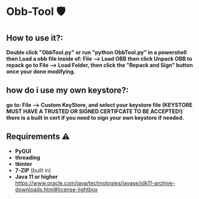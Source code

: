 # Obb-Tool 🛡️
## How to use it?:
**Double click "ObbTool.py" or run "python ObbTool.py" in a powershell
then Load a obb file inside of: File --> Load OBB then click Unpack OBB
to repack go to File --> Load Folder, then click the "Repack and Sign" button once your done modifying.**

## how do i use my own keystore?:
**go to: File --> Custom KeyStore, and select your keystore file (KEYSTORE MUST HAVE A TRUSTED OR SIGNED CERTIFCATE TO BE ACCEPTED!)
there is a built in cert if you need to sign your own keystore if needed.**

## Requirements ⚠️
- **PyGUI**
- **threading**
- **tkinter**
- **7-ZIP** (built in)
- **Java 11 or higher** https://www.oracle.com/java/technologies/javase/jdk11-archive-downloads.html#license-lightbox
